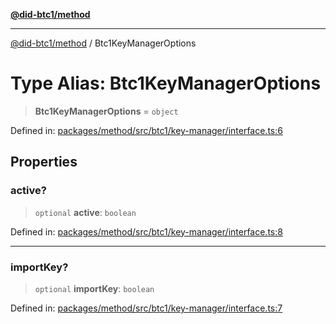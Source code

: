 [**@did-btc1/method**](../README.md)

***

[@did-btc1/method](../globals.md) / Btc1KeyManagerOptions

# Type Alias: Btc1KeyManagerOptions

> **Btc1KeyManagerOptions** = `object`

Defined in: [packages/method/src/btc1/key-manager/interface.ts:6](https://github.com/dcdpr/did-btc1-js/blob/751aedd75738c26882a2149e644ae32b9e424707/packages/method/src/btc1/key-manager/interface.ts#L6)

## Properties

### active?

> `optional` **active**: `boolean`

Defined in: [packages/method/src/btc1/key-manager/interface.ts:8](https://github.com/dcdpr/did-btc1-js/blob/751aedd75738c26882a2149e644ae32b9e424707/packages/method/src/btc1/key-manager/interface.ts#L8)

***

### importKey?

> `optional` **importKey**: `boolean`

Defined in: [packages/method/src/btc1/key-manager/interface.ts:7](https://github.com/dcdpr/did-btc1-js/blob/751aedd75738c26882a2149e644ae32b9e424707/packages/method/src/btc1/key-manager/interface.ts#L7)
